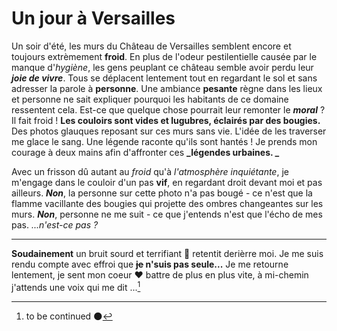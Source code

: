 # Un jour à Versailles

Un soir d'été, les murs du Château de Versailles semblent encore et toujours extrèmement **froid**. En plus de l'odeur pestilentielle causée par le manque d'_hygiène_, les gens peuplant ce château semble avoir perdu leur **_joie de vivre_**. Tous se déplacent lentement tout en regardant le sol et sans adresser la parole à **personne**. Une ambiance **pesante** règne dans les lieux et personne ne sait expliquer pourquoi les habitants de ce domaine ressentent cela. Est-ce que quelque chose pourrait leur remonter le **_moral_** ?
Il fait froid ! **Les couloirs sont vides et lugubres, éclairés par des bougies.** Des photos glauques reposant sur ces murs sans vie. L'idée de les traverser me glace le sang. Une légende raconte qu'ils sont hantés ! Je prends mon courage à deux mains afin d'affronter ces **_légendes urbaines. _**

Avec un frisson dû autant au _froid_ qu'à _l'atmosphère inquiétante_, je m'engage dans le couloir d'un pas **vif**, en regardant droit devant moi et pas ailleurs. **_Non_**, la personne sur cette photo n'a pas bougé - ce n'est que la flamme vacillante des bougies qui projette des ombres changeantes sur les murs. **_Non_**, personne ne me suit - ce que j'entends n'est que l'écho de mes pas. _...n'est-ce pas ?_

---

**Soudainement** un bruit sourd et terrifiant :ghost: retentit derièrre moi.
Je me suis rendu compte avec effroi que **~~je~~ n'suis pas seule...**
Je me retourne lentement, je sent mon coeur :heart: battre de plus en plus vite, à mi-chemin j'attends une voix qui me dit ...[^1]

[^1]: to be continued :new_moon:
